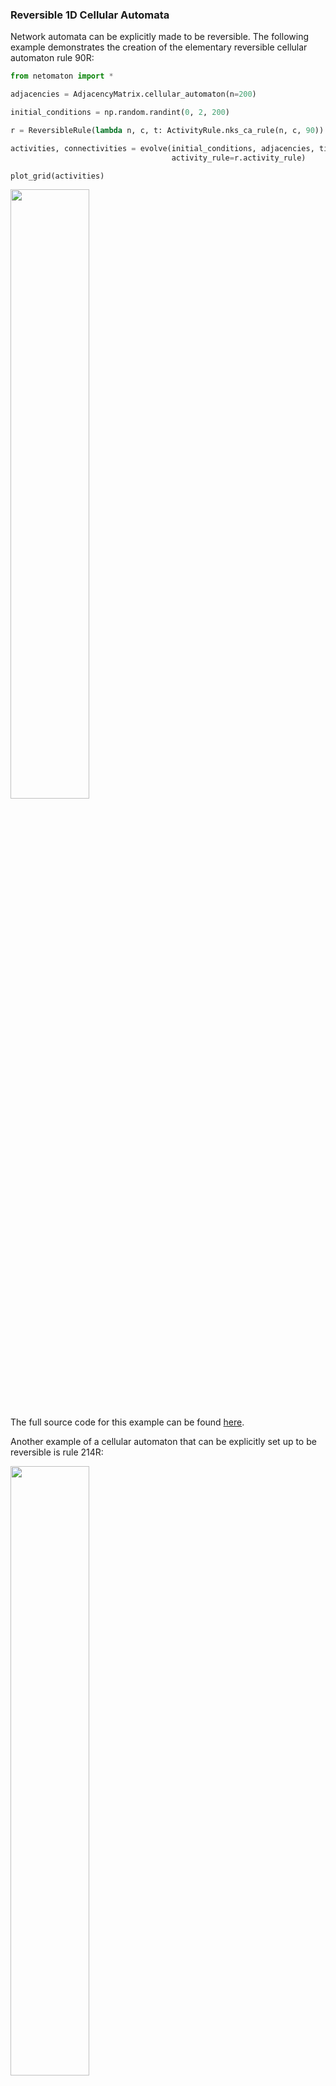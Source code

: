 ### Reversible 1D Cellular Automata

Network automata can be explicitly made to be reversible. The following example demonstrates the
creation of the elementary reversible cellular automaton rule 90R:

```python
from netomaton import *

adjacencies = AdjacencyMatrix.cellular_automaton(n=200)

initial_conditions = np.random.randint(0, 2, 200)

r = ReversibleRule(lambda n, c, t: ActivityRule.nks_ca_rule(n, c, 90))

activities, connectivities = evolve(initial_conditions, adjacencies, timesteps=100,
                                    activity_rule=r.activity_rule)

plot_grid(activities)
```

<img src="https://raw.githubusercontent.com/lantunes/netomaton/master/resources/rule90R.png" width="50%"/>

The full source code for this example can be found [here](https://github.com/lantunes/netomaton/blob/master/demos/reversible_ca/reversible_ca_demo.py).

Another example of a cellular automaton that can be explicitly set up to be reversible is
rule 214R:

<img src="https://raw.githubusercontent.com/lantunes/netomaton/master/resources/rule214R.png" width="50%"/>

The patterns produced exhibit time reversal symmetry. This automaton was introduced on
page 437 of Wolfram's *New Kind of Science* (NKS), and the source code for the example can be
found [here](https://github.com/lantunes/netomaton/blob/master/demos/reversible_ca/rule214R_demo.py).

The phenomenon of automata reversibility is useful when studying the concept of irreversibility and
the Second Law of Thermodynamics. The following cellular automata are described on pages
442 and 443 of NKS:

<img src="https://raw.githubusercontent.com/lantunes/netomaton/master/resources/rule122R.png" width="50%"/>

In the cellular automaton above, initial conditions represent a highly ordered state. The systems evolves
to increasingly disordered states, and, as expected, the entropy of the system increases with time.

<img src="https://raw.githubusercontent.com/lantunes/netomaton/master/resources/rule122Rb.png" width="50%"/>

The cellular automata above is carefully constructed so that it begins in
an apparently more disordered state, and evolves to something more ordered, contrary to what
we typically expect to observe in Nature.

The average cell Shannon entropies are also plotted in the two preceding figures,
and are computed using the built-in function `average_cell_entropy`. (Note that the cellular automata
along the bottom of the plots above describe the time evolution going from left-to-right instead
of the usual top-to-bottom.)

The source code for these examples can be found
[here](https://github.com/lantunes/netomaton/blob/master/demos/reversible_ca/rule122R_entropy_demo.py) and
[here](https://github.com/lantunes/netomaton/blob/master/demos/reversible_ca/rule122R_reverse_demo.py).
